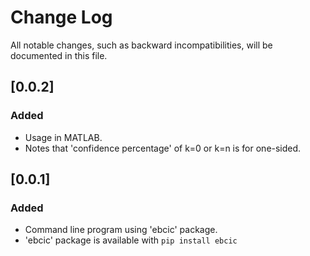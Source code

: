 # Change Log

All notable changes, such as backward incompatibilities, will be documented in this file.

<!-- markdownlint-disable MD024 no-duplicate-heading -->
<!-- ## [Unreleased] -->

## [0.0.2]

### Added

- Usage in MATLAB.
- Notes that 'confidence percentage' of k=0 or k=n is for one-sided.

## [0.0.1]

### Added

- Command line program using 'ebcic' package.
- 'ebcic' package is available with `pip install ebcic`

<!--
## Template
### Added
### Changed
### Deprecated
### Removed
### Fixed
### Security
-->
